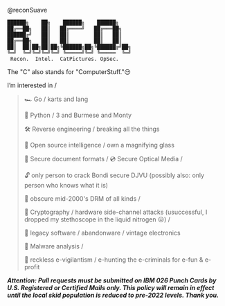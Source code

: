@reconSuave

```
██████╗    ██╗    ██████╗    ██████╗    
██╔══██╗   ██║   ██╔════╝   ██╔═══██╗   
██████╔╝   ██║   ██║        ██║   ██║       
██╔══██╗   ██║   ██║        ██║   ██║      
██║  ██║██╗██║██╗╚██████╗██╗╚██████╔╝██╗
╚═╝  ╚═╝╚═╝╚═╝╚═╝ ╚═════╝╚═╝ ╚═════  ╚═╝ 
 Recon.  Intel.  CatPictures. OpSec.
```

The "C" also stands for "ComputerStuff."😒

 I’m interested in / 
>   
>   🏎️ Go / karts and lang 
>
>   🐍 Python / 3 and Burmese and Monty
>   
>   🛠 Reverse engineering / breaking all the things
>   
>   🔎 Open source intelligence / own a magnifying glass 
>
>   📄 Secure document formats / 💿 Secure Optical Media / 
>   
>   🔓 only person to crack Bondi secure DJVU 
>   (possibly also: only person who knows what it is)
>
>   💽 obscure mid-2000's DRM of all kinds / 
>    
>   🔐 Cryptography / hardware side-channel attacks (usuccessful, I dropped my stethoscope in the liquid nitrogen 😒) / 
>   
>   💾 legacy software / abandonware / vintage electronics 
>
>   🦠 Malware analysis / 
>
>   🥊 reckless e-vigilantism / e-hunting the e-criminals for e-fun & e-profit 

***Attention: Pull requests must be submitted on IBM 026 Punch Cards by U.S. Registered or Certified Mails only. This policy will remain in effect until the local skid population is reduced to pre-2022 levels. Thank you.***
